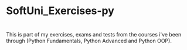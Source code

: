 # SoftUni_Exercises-py
# 
This is part of my exercises, exams and tests from the courses i've been through (Python Fundamentals, Python Advanced and Python OOP).
